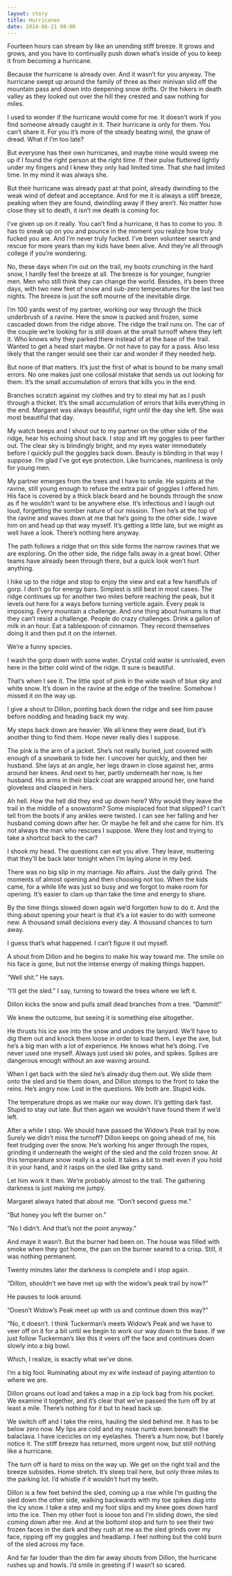 ```yaml
---
layout: story
title: Hurricanes
date: 2014-06-21 08:00
---
```


Fourteen hours can stream by like an unending stiff breeze. It grows and grows, and you have to continually push down what’s inside of you to keep it from becoming a hurricane. 

Because the hurricane is already over. And it wasn’t for you anyway. The hurricane swept up around the family of three as their minivan slid off the mountain pass and down into deepening snow drifts. Or the hikers in death valley as they looked out over the hill they crested and saw nothing for miles.

I used to wonder if the hurricane would come for me. It doesn’t work if you find someone already caught in it. Their hurricane is only for them. You can’t share it. For you it’s more of the steady beating wind, the gnaw of dread. What if I’m too late?

But everyone has their own hurricanes, and maybe mine would sweep me up if I found the right person at the right time. If their pulse fluttered lightly under my fingers and I knew they only had limited time. That she had limited time. In my mind it was always she.

But their hurricane was already past at that point, already dwindling to the weak wind of defeat and acceptance. And for me it is always a stiff breeze, peaking when they are found, dwindling away if they aren’t. No matter how close they sit to death, it isn’t me death is coming for.

I’ve given up on it really. You can’t find a hurricane, it has to come to you. It has to sneak up on you and pounce in the moment you realize how truly fucked you are. And I’m never truly fucked. I’ve been volunteer search and rescue for more years than my kids have been alive. And they’re all through college if you’re wondering.

No, these days when I’m out on the trail, my boots crunching in the hard snow, I hardly feel the breeze at all. The breeze is for younger, hungrier men. Men who still think they can change the world. Besides, it’s been three days, with two new feet of snow and sub-zero temperatures for the last two nights. The breeze is just the soft mourne of the inevitable dirge.

I’m 100 yards west of my partner, working our way through the thick underbrush of a ravine. Here the snow is packed and frozen, some cascaded down from the ridge above. The ridge the trail runs on. The car of the couple we’re looking for is still down at the small turnoff where they left it. Who knows why they parked there instead of at the base of the trail. Wanted to get a head start maybe. Or not have to pay for a pass. Also less likely that the ranger would see their car and wonder if they needed help.

But none of that matters. It’s just the first of what is bound to be many small errors. No one makes just one collosal mistake that sends us out looking for them. It’s the small accumulation of errors that kills you in the end.

Branches scratch against my clothes and try to steal my hat as I push through a thicket. It’s the small accumulation of errors that kills everything in the end. Margaret was always beautiful, right until the day she left. She was most beautiful that day. 

My watch beeps and I shout out to my partner on the other side of the ridge, hear his echoing shout back. I stop and lift my goggles to peer farther out. The clear sky is blindingly bright, and my eyes water immediately before I quickly pull the goggles back down. Beauty is blinding in that way I suppose. I’m glad I’ve got eye protection. Like hurricanes, manliness is only for young men.

My partner emerges from the trees and I have to smile. He squints at the ravine, still young enough to refuse the extra pair of goggles I offered him. His face is covered by a thick black beard and he bounds through the snow as if he wouldn’t want to be anywhere else. It’s infectious and I laugh out loud, forgetting the somber nature of our mission. Then he’s at the top of the ravine and waves down at me that he’s going to the other side. I wave him on and head up that way myself. It’s getting a little late, but we might as well have a look. There’s nothing here anyway.

The path follows a ridge that on this side forms the narrow ravines that we are exploring. On the other side, the ridge falls away in a great bowl. Other teams have already been through there, but a quick look won’t hurt anything.

I hike up to the ridge and stop to enjoy the view and eat a few handfuls of gorp. I don’t go for energy bars. Simplest is still best in most cases. The ridge continues up for another two miles before reaching the peak, but it levels out here for a ways before turning verticle again. Every peak is imposing. Every mountain a challenge. And one thing about humans is that they can’t resist a challenge. People do crazy challenges. Drink a gallon of milk in an hour. Eat a tablespoon of cinnamon. They record themselves doing it and then put it on the internet.

We’re a funny species.

I wash the gorp down with some water. Crystal cold water is unrivaled, even here in the bitter cold wind of the ridge. It sure is beautiful.

That’s when I see it. The little spot of pink in the wide wash of blue sky and white snow. It’s down in the ravine at the edge of the treeline. Somehow I missed it on the way up.

I give a shout to Dillon, pointing back down the ridge and see him pause before nodding and heading back my way. 

My steps back down are heavier. We all knew they were dead, but it’s another thing to find them. Hope never really dies I suppose.

The pink is the arm of a jacket. She’s not really buried, just covered with enough of a snowbank to hide her. I uncover her quickly, and then her husband. She lays at an angle, her legs drawn in close against her, arms around her knees. And next to her, partly underneath her now, is her husband. His arms in their black coat are wrapped around her, one hand gloveless and clasped in hers.

Ah hell. How the hell did they end up down here? Why would they leave the trail in the middle of a snowstorm? Some misplaced foot that slipped? I can’t tell from the boots if any ankles were twisted. I can see her falling and her husband coming down after her. Or maybe he fell and she came for him. It’s not always the man who rescues I suppose. Were they lost and trying to take a shortcut back to the car?

I shook my head. The questions can eat you alive. They leave, muttering that they’ll be back later tonight when I’m laying alone in my bed.

There was no big slip in my marriage. No affairs. Just the daily grind. The moments of almost opening and then choosing not too. When the kids came, for a while life was just so busy and we forgot to make room for opening. It’s easier to clam up than take the time and energy to share.

By the time things slowed down again we’d forgotten how to do it. And the thing about opening your heart is that it’s a lot easier to do with someone new. A thousand small decisions every day. A thousand chances to turn away.

I guess that’s what happened. I can’t figure it out myself.

A shout from Dillon and he begins to make his way toward me. The smile on his face is gone, but not the intense energy of making things happen. 

“Well shit.” He says.

“I’ll get the sled.” I say, turning to toward the trees where we left it.

Dillon kicks the snow and pulls small dead branches from a tree. “Dammit!”

We knew the outcome, but seeing it is something else altogether.

He thrusts his ice axe into the snow and undoes the lanyard. We’ll have to dig them out and knock them loose in order to load them. I eye the axe, but he’s a big man with a lot of experience. He knows what he’s doing. I’ve never used one myself. Always just used ski poles, and spikes. Spikes are dangerous enough without an axe waving around.

When I get back with the sled he’s already dug them out. We slide them onto the sled and tie them down, and Dillon stomps to the front to take the reins. He’s angry now. Lost in the questions. We both are. Stupid kids. 

The temperature drops as we make our way down. It’s getting dark fast. Stupid to stay out late. But then again we wouldn’t have found them if we’d left.

After a while I stop. We should have passed the Widow’s Peak trail by now. Surely we didn’t miss the turnoff? Dillon keeps on going ahead of me, his feet trudging over the snow. He’s working his anger through the ropes, grinding it underneath the weight of the sled and the cold frozen snow. At this temperature snow really is a solid. It takes a bit to melt even if you hold it in your hand, and it rasps on the sled like gritty sand. 

Let him work it then. We’re probably almost to the trail. The gathering darkness is just making me jumpy.

Margaret always hated that about me. “Don’t second guess me.” 

“But honey you left the burner on.”

“No I didn’t. And that’s not the point anyway.”

And maye it wasn’t. But the burner had been on. The house was filled with smoke when they got home, the pan on the burner seared to a crisp. Still, it was nothing permanent.

Twenty minutes later the darkness is complete and I stop again.

“Dillon, shouldn’t we have met up with the widow’s peak trail by now?”

He pauses to look around. 

“Doesn’t Widow’s Peak meet up with us and continue down this way?”

“No, it doesn’t. I think Tuckerman’s meets Widow’s Peak and we have to veer off on it for a bit until we begin to work our way down to the base. If we just follow Tuckerman’s like this it veers off the face and continues down slowly into a big bowl.

Which, I realize, is exactly what we’ve done.

I’m a big fool. Ruminating about my ex wife instead of paying attention to where we are.

Dillon groans out load and takes a map in a zip lock bag from his pocket. We examine it together, and it’s clear that we’ve passed the turn off by at least a mile. There’s nothing for it but to head back up.

We switch off and I take the reins, hauling the sled behind me. It has to be below zero now. My lips are cold and my nose numb even beneath the balaclava. I have icecicles on my eyelashes. There’s a hum now, but I barely notice it. The stiff breeze has returned, more urgent now, but still nothing like a hurricane.

The turn off is hard to miss on the way up. We get on the right trail and the breeze subsides. Home stretch. It’s steep trail here, but only three miles to the parking lot. I’d whistle if it wouldn’t hurt my teeth. 

Dillon is a few feet behind the sled, coming up a rise while I’m guiding the sled down the other side, walking backwards with my toe spikes dug into the icy snow. I take a step and my foot slips and my knee goes down hard into the ice. Then my other foot is loose too and I’m sliding down, the sled coming down after me. And at the bottomI stop and turn to see their two frozen faces in the dark and they rush at me as the sled grinds over my face, ripping off my goggles and headlamp. I feel nothing but the cold burn of the sled across my face.

And far far louder than the dim far away shouts from Dillon, the hurricane rushes up and howls. I’d smile in greeting if I wasn’t so scared.










